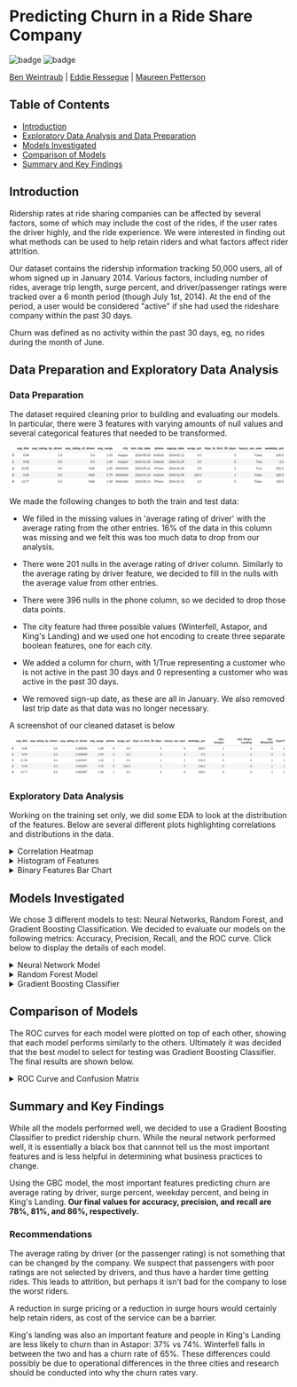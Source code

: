 # Predicting Churn in a Ride Share Company
![badge](https://img.shields.io/badge/last%20modified-april%20%202020-success)
![badge](https://img.shields.io/badge/status-completed-success)

<a href="https://github.com/b-weintraub">Ben Weintraub</a> | <a href="https://github.com/redwin21">Eddie Ressegue</a> | <a href="https://github.com/mkpetterson">Maureen Petterson</a>

## Table of Contents

- <a href="https://github.com/mkpetterson/ride-share-churn#intro">Introduction</a>  
- <a href="https://github.com/mkpetterson/ride-share-churn#exploratory-data-analysis-and-data-preparation">Exploratory Data Analysis and Data Preparation</a> 
- <a href="https://github.com/mkpetterson/ride-share-churn#models-investigated">Models Investigated</a>  
- <a href="https://github.com/mkpetterson/ride-share-churn#comparison-of-models">Comparison of Models</a> 
- <a href="https://github.com/mkpetterson/ride-share-churn#summary-and-key-findings">Summary and Key Findings</a>



## Introduction
Ridership rates at ride sharing companies can be affected by several factors, some of which may include the cost of the rides, if the user rates the driver highly, and the ride experience. We were interested in finding out what methods can be used to help retain riders and what factors affect rider attrition. 

Our dataset contains the ridership information tracking 50,000 users, all of whom signed up in January 2014. Various factors, including number of rides, average trip length, surge percent, and driver/passenger ratings were tracked over a 6 month period (though July 1st, 2014). At the end of the period, a user would be considered "active" if she had used the rideshare company within the past 30 days. 

Churn was defined as no activity within the past 30 days, eg, no rides during the month of June. 


## Data Preparation and Exploratory Data Analysis

### Data Preparation

The dataset required cleaning prior to building and evaluating our models. In particular, there were 3 features with varying amounts of null values and several categorical features that needed to be transformed. 

<img alt="Data" src='img/data_head.png'>

We made the following changes to both the train and test data:

- We filled in the missing values in 'average rating of driver' with the average rating from the other entries.  16% of the data in this column was missing and we felt this was too much data to drop from our analysis. 

- There were 201 nulls in the average rating of driver column. Similarly to the average rating by driver feature, we decided to fill in the nulls with the average value from other entries. 

- There were 396 nulls in the phone column, so we decided to drop those data points. 

- The city feature had three possible values (Winterfell, Astapor, and King's Landing) and we used one hot encoding to create three separate boolean features, one for each city. 

- We added a column for churn, with 1/True representing a customer who is not active in the past 30 days and 0 representing a customer who was active in the past 30 days. 

- We removed sign-up date, as these are all in January. We also removed last trip date as that data was no longer necessary. 


A screenshot of our cleaned dataset is below

<img alt="Clean Data" src='img/data_clean_head.png'>


### Exploratory Data Analysis

Working on the training set only, we did some EDA to look at the distribution of the features. Below are several different plots highlighting correlations and distributions in the data. 

<details>
    <summary>Correlation Heatmap</summary>
<img alt="Heatmap" src='img/corr_heatmap.png' style='width: 600px;'>
</details>

<details>
    <summary>Histogram of Features</summary>
<img alt="Histograms" src='img/histograms_of_features.png'>
</details>

<details>
    <summary>Binary Features Bar Chart</summary>
<p align='middle'>
    <td><img src='img/binary_bar_chart.png' align='center' width="400"></td>
</p>
</details>


## Models Investigated

We chose 3 different models to test: Neural Networks, Random Forest, and Gradient Boosting Classification. We decided to evaluate our models on the following metrics: Accuracy, Precision, Recall, and the ROC curve. Click below to display the details of each model. 

<details>
    <summary>Neural Network Model</summary>

<br>    
The idea behind the neural network model approach was to run a model with a large set of arbitrariliy engineered features. The original features were included in the model fit, as well as various operations on all non-binary feature types. These operations included:
- squaring
- cubing
- exponentiating
- taking the log
- inverting
- taking the sine and cosine
- multiplying all combinations of two features

This created a dataset with 110 total features. Because of this arbitrary feature engineering, feature importance was not investigated for this model.

Moderate tuning of the hyperparameters was done to achieve a final, satisfactory model. The input hyperparameters for the final neural network model include:
- 1000 epochs
- 3 hidden layers:
    - The first layer with ReLU activation
    - The second layer with TanH activation
    - The third layer with sigmoid activation to produce a probability
- 5000 batch size
- 0.2 validation split for cross validation
- 0.01 optimizer learning rate

<p align='middle'>
    <td><img src='./img/metrics_nn.png' align='center' width='500'></td>
</p>

A confusion matrix with a threshold of 50% can be seen here:


<p align='middle'>
    <td><img src='./img/nn_conf_mat.png' align='center' width='400'></td>
</p>
<p align='middle'>
    <b>Accuracy:</b> 57% | <b>Precision:</b> 80% | <b>Recall:</b> 43%
</p>

This matrix shows a large amount of false negatives, with a relatively small amount of false positives, so it is great at predicting positives but not negatives. This explains the high relative precision and low accuracy and recall.

<p align='middle'>
    <td><img src='./img/roc_nn.png' align='center' width='400'></td>
</p>

The final model seems to make predictions in line with the Random Forest and Gradient Boosting models. However, the metrics here on the training data do not reflect similar values as the other models. The lack of interpretability of the neural network and the challenges in tuning the hyperparameters are among the reasons for not choosing to move forward with this model.
</details>


<details>    
    <summary>Random Forest Model</summary>

<br>
We used the following metrics to compare our models including accuracy, precision, recall, and confusion matrices.  Below are the definitions.

<p align='middle'>
    <td><img src='./img/rf_cm1.png' align='center' style='width: 400px;'></td>
</p>
<p align='middle'>
    <b>Accuracy:</b>  74% | <b>Precision:</b> 80% | <b>Recall:</b> 77.7% 
</p>


The following were found to be the most important features:

<p align='middle'>
    <td><img alt="Feature" src='./img/rf_feature_importance.png' width='500'></td>
</p>

Next model hyperparameters were tuned to optimize the model. We optimized the numbers of trees, the max feature parameters, and the max_depth.  The results are shown below.

<ul>
<img src="img/rf_num_tree.png" alt="Drawing" style="width: 250px;">
<img src="img/rf_num_features.png" alt="Drawing" style="width: 250px;">
<img src="img/rf_tree_depth.png" alt="Drawing" style="width: 250px;">

</ul>

Here are the optimized parameters:

- n_estimators=40
- max_features=5
- max_depth=10


Here are the final optimized model metrics and ROC curve:


Confusion matrix :  

<p align='middle'>
    <td><img src='./img/rf_cm2.png' align='center' style='width: 400px;'></td>
</p>
<p align='middle'>
    <b>Accuracy:</b>  78.2% | <b>Precision:</b> 80.5% | <b>Recall:</b> 85.8%
</p>

<p align='middle'>
    <td><img alt="Feature" src='./img/rf_roc.png' width='400'></td>
</p>
</details>


<details>
    <summary>Gradient Boosting Classifier</summary>
<br>
Gradient boosting is a powerful technique that combines an ensemble of weak learners (in this case, decision trees) to yield results better than a random forest classifier. This iterative technique performed faily well out of the box. The default values of our classifier are:
    
- n_estimators = 100
- learning rate = 0.1
- max depth = 3


The results can be summarized in the following confusion matrix with a threshold of 50%: 


<br>
<br>
<p align='middle'>
    <td><img src='./img/confusion_matrix_gbc.png' align='center' width='500'></td>
</p>
<p align='middle'>
    <b>Accuracy:</b> 79% | <b>Precision:</b> 81% | <b>Recall:</b> 86%
</p>



The Feature Importances are shown in the table below. 
<p align='middle'>
<img src="img/feature_import_gbc.png" alt="Drawing" width="500" align="center"/>
</p>
<br>
<br>

Optimizing Parameters: 

Looking at the training and testing errors as a function of number of trees leads to an optimized value of 830, although the change in test errors from 100 to 1000 is relatively minimal. The learning rate also affects the testing errors, but we found that the default learning rate of 0.1 actually works pretty well. 

<img alt="LR" src='img/errors_gbc.png'>


Running the "optimized" GBC model on our data results in the following ROC curve. 

<p align='middle'>
<img src="img/roc_gbc.png" alt="Drawing" width="400" align="center"/>
</p>
<br>

Summary of GBC: 

The Gradient Boosting Classifier works fairly well based on our scoring metrics; the area under the ROC curve is 0.85. We will need to compare this performance to that of the other models before selecting our optimal model for usage on the test data. 


The most influential features are: average rating by driver, surge percent, weekday percent, and living in King's Landing. Interestingly, these features were not highlighted in the correlation heatmap. 

</details>    

## Comparison of Models

The ROC curves for each model were plotted on top of each other, showing that each model performs similarly to the others. Ultimately it was decided that the best model to select for testing was Gradient Boosting Classifier. The final results are shown below. 

<details>
    <summary>ROC Curve and Confusion Matrix</summary>

<p align='middle'>
    <td><img src='./img/roc_overlay.png' align='center' width='400'></td>
</p>


<br>
<br>
<p align='middle'>
    <td><img src='./img/confusion_matrix_gbc_testdata.png' align='center' width='500'></td>
</p>
<p align='middle'>
    <b>Accuracy:</b> 78% | <b>Precision:</b> 81% | <b>Recall:</b> 86%
</p>

</details>

## Summary and Key Findings

While all the models performed well, we decided to use a Gradient Boosting Classifier to predict ridership churn. While the neural network performed well, it is essentially a black box that cannnot tell us the most important features and is less helpful in determining what business practices to change. 

Using the GBC model, the most important features predicting churn are average rating by driver, surge percent, weekday percent, and being in King's Landing. <b>Our final values for accuracy, precision, and recall are 78%, 81%, and 86%, respectively. </b>

### Recommendations

The average rating by driver (or the passenger rating) is not something that can be changed by the company. We suspect that passengers with poor ratings are not selected by drivers, and thus have a harder time getting rides. This leads to attrition, but perhaps it isn't bad for the company to lose the worst riders. 

A reduction in surge pricing or a reduction in surge hours would certainly help retain riders, as cost of the service can be a barrier. 

King's landing was also an important feature and people in King's Landing are less likely to churn than in Astapor: 37% vs 74%. Winterfell falls in between the two and has a churn rate of 65%. These differences could possibly be due to operational differences in the three cities and research should be conducted into why the churn rates vary.
